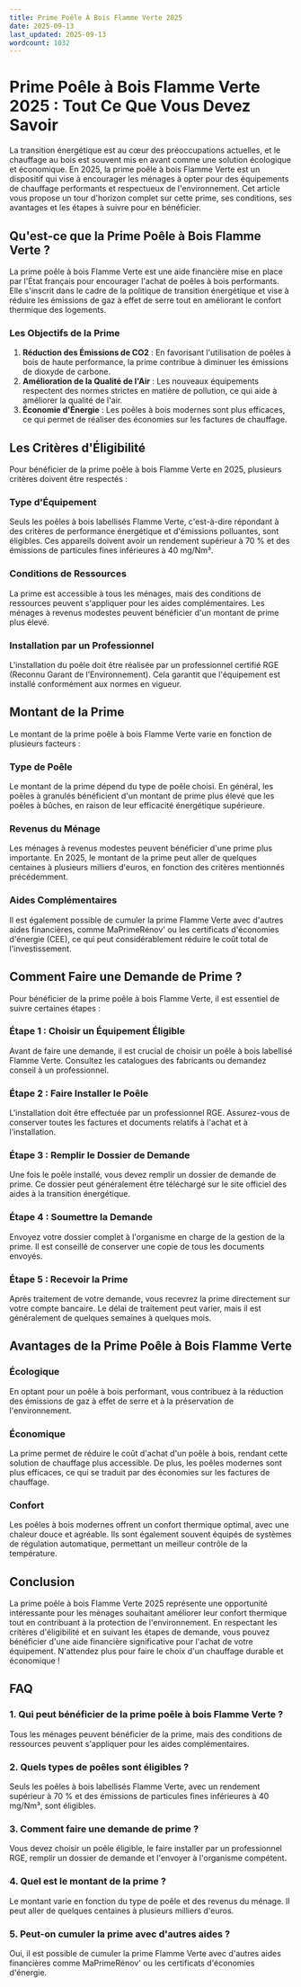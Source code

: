 ```yaml
---
title: Prime Poêle À Bois Flamme Verte 2025
date: 2025-09-13
last_updated: 2025-09-13
wordcount: 1032
---
```


# Prime Poêle à Bois Flamme Verte 2025 : Tout Ce Que Vous Devez Savoir

La transition énergétique est au cœur des préoccupations actuelles, et le chauffage au bois est souvent mis en avant comme une solution écologique et économique. En 2025, la prime poêle à bois Flamme Verte est un dispositif qui vise à encourager les ménages à opter pour des équipements de chauffage performants et respectueux de l'environnement. Cet article vous propose un tour d'horizon complet sur cette prime, ses conditions, ses avantages et les étapes à suivre pour en bénéficier.

## Qu'est-ce que la Prime Poêle à Bois Flamme Verte ?

La prime poêle à bois Flamme Verte est une aide financière mise en place par l'État français pour encourager l'achat de poêles à bois performants. Elle s'inscrit dans le cadre de la politique de transition énergétique et vise à réduire les émissions de gaz à effet de serre tout en améliorant le confort thermique des logements.

### Les Objectifs de la Prime

1. **Réduction des Émissions de CO2** : En favorisant l'utilisation de poêles à bois de haute performance, la prime contribue à diminuer les émissions de dioxyde de carbone.
2. **Amélioration de la Qualité de l'Air** : Les nouveaux équipements respectent des normes strictes en matière de pollution, ce qui aide à améliorer la qualité de l'air.
3. **Économie d'Énergie** : Les poêles à bois modernes sont plus efficaces, ce qui permet de réaliser des économies sur les factures de chauffage.

## Les Critères d'Éligibilité

Pour bénéficier de la prime poêle à bois Flamme Verte en 2025, plusieurs critères doivent être respectés :

### Type d'Équipement

Seuls les poêles à bois labellisés Flamme Verte, c'est-à-dire répondant à des critères de performance énergétique et d'émissions polluantes, sont éligibles. Ces appareils doivent avoir un rendement supérieur à 70 % et des émissions de particules fines inférieures à 40 mg/Nm³.

### Conditions de Ressources

La prime est accessible à tous les ménages, mais des conditions de ressources peuvent s'appliquer pour les aides complémentaires. Les ménages à revenus modestes peuvent bénéficier d'un montant de prime plus élevé.

### Installation par un Professionnel

L'installation du poêle doit être réalisée par un professionnel certifié RGE (Reconnu Garant de l’Environnement). Cela garantit que l'équipement est installé conformément aux normes en vigueur.

## Montant de la Prime

Le montant de la prime poêle à bois Flamme Verte varie en fonction de plusieurs facteurs :

### Type de Poêle

Le montant de la prime dépend du type de poêle choisi. En général, les poêles à granulés bénéficient d'un montant de prime plus élevé que les poêles à bûches, en raison de leur efficacité énergétique supérieure.

### Revenus du Ménage

Les ménages à revenus modestes peuvent bénéficier d'une prime plus importante. En 2025, le montant de la prime peut aller de quelques centaines à plusieurs milliers d'euros, en fonction des critères mentionnés précédemment.

### Aides Complémentaires

Il est également possible de cumuler la prime Flamme Verte avec d'autres aides financières, comme MaPrimeRénov' ou les certificats d'économies d'énergie (CEE), ce qui peut considérablement réduire le coût total de l'investissement.

## Comment Faire une Demande de Prime ?

Pour bénéficier de la prime poêle à bois Flamme Verte, il est essentiel de suivre certaines étapes :

### Étape 1 : Choisir un Équipement Éligible

Avant de faire une demande, il est crucial de choisir un poêle à bois labellisé Flamme Verte. Consultez les catalogues des fabricants ou demandez conseil à un professionnel.

### Étape 2 : Faire Installer le Poêle

L'installation doit être effectuée par un professionnel RGE. Assurez-vous de conserver toutes les factures et documents relatifs à l'achat et à l'installation.

### Étape 3 : Remplir le Dossier de Demande

Une fois le poêle installé, vous devez remplir un dossier de demande de prime. Ce dossier peut généralement être téléchargé sur le site officiel des aides à la transition énergétique.

### Étape 4 : Soumettre la Demande

Envoyez votre dossier complet à l'organisme en charge de la gestion de la prime. Il est conseillé de conserver une copie de tous les documents envoyés.

### Étape 5 : Recevoir la Prime

Après traitement de votre demande, vous recevrez la prime directement sur votre compte bancaire. Le délai de traitement peut varier, mais il est généralement de quelques semaines à quelques mois.

## Avantages de la Prime Poêle à Bois Flamme Verte

### Écologique

En optant pour un poêle à bois performant, vous contribuez à la réduction des émissions de gaz à effet de serre et à la préservation de l'environnement.

### Économique

La prime permet de réduire le coût d'achat d'un poêle à bois, rendant cette solution de chauffage plus accessible. De plus, les poêles modernes sont plus efficaces, ce qui se traduit par des économies sur les factures de chauffage.

### Confort

Les poêles à bois modernes offrent un confort thermique optimal, avec une chaleur douce et agréable. Ils sont également souvent équipés de systèmes de régulation automatique, permettant un meilleur contrôle de la température.

## Conclusion

La prime poêle à bois Flamme Verte 2025 représente une opportunité intéressante pour les ménages souhaitant améliorer leur confort thermique tout en contribuant à la protection de l'environnement. En respectant les critères d'éligibilité et en suivant les étapes de demande, vous pouvez bénéficier d'une aide financière significative pour l'achat de votre équipement. N'attendez plus pour faire le choix d'un chauffage durable et économique !

## FAQ

### 1. Qui peut bénéficier de la prime poêle à bois Flamme Verte ?

Tous les ménages peuvent bénéficier de la prime, mais des conditions de ressources peuvent s'appliquer pour les aides complémentaires.

### 2. Quels types de poêles sont éligibles ?

Seuls les poêles à bois labellisés Flamme Verte, avec un rendement supérieur à 70 % et des émissions de particules fines inférieures à 40 mg/Nm³, sont éligibles.

### 3. Comment faire une demande de prime ?

Vous devez choisir un poêle éligible, le faire installer par un professionnel RGE, remplir un dossier de demande et l'envoyer à l'organisme compétent.

### 4. Quel est le montant de la prime ?

Le montant varie en fonction du type de poêle et des revenus du ménage. Il peut aller de quelques centaines à plusieurs milliers d'euros.

### 5. Peut-on cumuler la prime avec d'autres aides ?

Oui, il est possible de cumuler la prime Flamme Verte avec d'autres aides financières comme MaPrimeRénov' ou les certificats d'économies d'énergie.